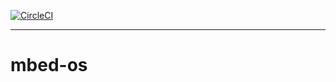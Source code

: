 [![CircleCI](https://circleci.com/gh/ARMmbed/mbed-os.svg?style=svg)](https://circleci.com/gh/ARMmbed/mbed-os)

---

# mbed-os

